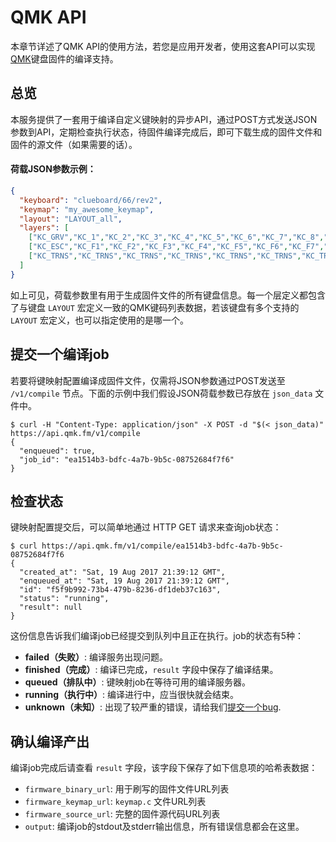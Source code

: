 # QMK API

<!---
  original document: 0.14.23:docs/api_docs.md
  git diff 0.14.23 HEAD -- docs/api_docs.md | cat
-->

本章节详述了QMK API的使用方法，若您是应用开发者，使用这套API可以实现[QMK](https://qmk.fm)键盘固件的编译支持。

## 总览

本服务提供了一套用于编译自定义键映射的异步API，通过POST方式发送JSON参数到API，定期检查执行状态，待固件编译完成后，即可下载生成的固件文件和固件的源文件（如果需要的话）。

#### 荷载JSON参数示例：

```json
{
  "keyboard": "clueboard/66/rev2",
  "keymap": "my_awesome_keymap",
  "layout": "LAYOUT_all",
  "layers": [
    ["KC_GRV","KC_1","KC_2","KC_3","KC_4","KC_5","KC_6","KC_7","KC_8","KC_9","KC_0","KC_MINS","KC_EQL","KC_GRV","KC_BSPC","KC_PGUP","KC_TAB","KC_Q","KC_W","KC_E","KC_R","KC_T","KC_Y","KC_U","KC_I","KC_O","KC_P","KC_LBRC","KC_RBRC","KC_BSLS","KC_PGDN","KC_CAPS","KC_A","KC_S","KC_D","KC_F","KC_G","KC_H","KC_J","KC_K","KC_L","KC_SCLN","KC_QUOT","KC_NUHS","KC_ENT","KC_LSFT","KC_NUBS","KC_Z","KC_X","KC_C","KC_V","KC_B","KC_N","KC_M","KC_COMM","KC_DOT","KC_SLSH","KC_RO","KC_RSFT","KC_UP","KC_LCTL","KC_LGUI","KC_LALT","KC_MHEN","KC_SPC","KC_SPC","KC_HENK","KC_RALT","KC_RCTL","MO(1)","KC_LEFT","KC_DOWN","KC_RIGHT"],
    ["KC_ESC","KC_F1","KC_F2","KC_F3","KC_F4","KC_F5","KC_F6","KC_F7","KC_F8","KC_F9","KC_F10","KC_F11","KC_F12","KC_TRNS","KC_DEL","BL_STEP","KC_TRNS","KC_TRNS","KC_TRNS","KC_TRNS","KC_TRNS","KC_TRNS","_______","KC_TRNS","KC_PSCR","KC_SLCK","KC_PAUS","KC_TRNS","KC_TRNS","KC_TRNS","KC_TRNS","KC_TRNS","KC_TRNS","MO(2)","KC_TRNS","KC_TRNS","KC_TRNS","KC_TRNS","KC_TRNS","KC_TRNS","KC_TRNS","KC_TRNS","KC_TRNS","KC_TRNS","KC_TRNS","KC_TRNS","KC_TRNS","KC_TRNS","KC_TRNS","KC_TRNS","KC_TRNS","KC_TRNS","KC_TRNS","KC_TRNS","KC_TRNS","KC_TRNS","KC_TRNS","KC_TRNS","KC_TRNS","KC_PGUP","KC_TRNS","KC_TRNS","KC_TRNS","KC_TRNS","KC_TRNS","KC_TRNS","KC_TRNS","KC_TRNS","KC_TRNS","MO(1)","KC_LEFT","KC_PGDN","KC_RGHT"],
    ["KC_TRNS","KC_TRNS","KC_TRNS","KC_TRNS","KC_TRNS","KC_TRNS","KC_TRNS","KC_TRNS","KC_TRNS","KC_TRNS","KC_TRNS","KC_TRNS","KC_TRNS","KC_TRNS","KC_TRNS","KC_TRNS","KC_TRNS","KC_TRNS","KC_TRNS","KC_TRNS","RESET","KC_TRNS","KC_TRNS","KC_TRNS","KC_TRNS","KC_TRNS","KC_TRNS","KC_TRNS","KC_TRNS","KC_TRNS","KC_TRNS","KC_TRNS","KC_TRNS","MO(2)","KC_TRNS","KC_TRNS","KC_TRNS","KC_TRNS","KC_TRNS","KC_TRNS","KC_TRNS","KC_TRNS","KC_TRNS","KC_TRNS","KC_TRNS","KC_TRNS","KC_TRNS","KC_TRNS","KC_TRNS","KC_TRNS","KC_TRNS","KC_TRNS","KC_TRNS","KC_TRNS","KC_TRNS","KC_TRNS","KC_TRNS","KC_TRNS","KC_TRNS","KC_TRNS","KC_TRNS","KC_TRNS","KC_TRNS","KC_TRNS","KC_TRNS","KC_TRNS","KC_TRNS","KC_TRNS","KC_TRNS","MO(1)","KC_TRNS","KC_TRNS","KC_TRNS"]
  ]
}
```

如上可见，荷载参数里有用于生成固件文件的所有键盘信息。每一个层定义都包含了与键盘 `LAYOUT` 宏定义一致的QMK键码列表数据，若该键盘有多个支持的 `LAYOUT` 宏定义，也可以指定使用的是哪一个。

## 提交一个编译job

若要将键映射配置编译成固件文件，仅需将JSON参数通过POST发送至 `/v1/compile` 节点。下面的示例中我们假设JSON荷载参数已存放在 `json_data` 文件中。

```
$ curl -H "Content-Type: application/json" -X POST -d "$(< json_data)" https://api.qmk.fm/v1/compile
{
  "enqueued": true,
  "job_id": "ea1514b3-bdfc-4a7b-9b5c-08752684f7f6"
}
```

## 检查状态

键映射配置提交后，可以简单地通过 HTTP GET 请求来查询job状态：

```
$ curl https://api.qmk.fm/v1/compile/ea1514b3-bdfc-4a7b-9b5c-08752684f7f6
{
  "created_at": "Sat, 19 Aug 2017 21:39:12 GMT",
  "enqueued_at": "Sat, 19 Aug 2017 21:39:12 GMT",
  "id": "f5f9b992-73b4-479b-8236-df1deb37c163",
  "status": "running",
  "result": null
}
```

这份信息告诉我们编译job已经提交到队列中且正在执行。job的状态有5种：

* **failed（失败）**: 编译服务出现问题。
* **finished（完成）**: 编译已完成，`result` 字段中保存了编译结果。
* **queued（排队中）**: 键映射job在等待可用的编译服务器。
* **running（执行中）**: 编译进行中，应当很快就会结束。
* **unknown（未知）**: 出现了较严重的错误，请给我们[提交一个bug](https://github.com/qmk/qmk_compiler/issues).

## 确认编译产出

编译job完成后请查看 `result` 字段，该字段下保存了如下信息项的哈希表数据：

* `firmware_binary_url`: 用于刷写的固件文件URL列表
* `firmware_keymap_url`: `keymap.c` 文件URL列表
* `firmware_source_url`: 完整的固件源代码URL列表
* `output`: 编译job的stdout及stderr输出信息，所有错误信息都会在这里。
